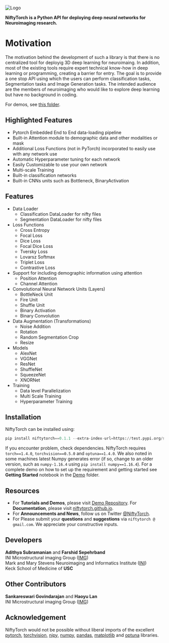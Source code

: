  ![Logo](img/NiftyTorchLogo_1.png)

**NiftyTorch is a Python API for deploying deep neural networks for Neuroimaging research.**

# Motivation
The motivation behind the development of such a library is that there is no centralized tool for deployig 3D deep learning for neuroimaing. In addition, most of the existing tools require expert technical know-how in deep learning or programming, creating a barrier for entry. The goal is to provide a one stop API using which the users can perform classification tasks, Segmentation tasks and Image Generation tasks. The intended audience are the members of neuroimaging who would like to explore deep learning but have no background in coding.<br>

For demos, see [this folder](https://github.com/NiftyTorch/NiftyTorch.v.0.1/tree/master/Demo).

## Highlighted Features 
<ul>
<li>Pytorch Embedded End to End data-loading pipeline
<li>Built-in Attention module to demographic data and other modalities or mask
<li>Additional Loss Functions (not in PyTorch) incorporated to easily use with any network use
<li>Automatic Hyperparameter tuning for each network
<li>Easily Customizable to use your own network
<li>Multi-scale Training
<li>Built-in classification networks
<li>Built-in CNNs units such as Bottleneck, BinaryActivation
</ul>

## Features
<ul>
<li>Data Loader
<ul>
<li>Classification DataLoader for nifty files
<li>Segmentation DataLoader for nifty files
</ul>
<li>Loss Functions
<ul>
<li>Cross Entropy
<li>Focal Loss
<li>Dice Loss
<li>Focal Dice Loss
<li>Tversky Loss
<li>Lovarsz Softmax
<li>Triplet Loss
<li>Contrastive Loss
</ul>
<li>Support for including demographic information using attention
<ul>
<li>Position Attention
<li>Channel Attention
</ul>
<li>Convolutional Neural Network Units (Layers)
<ul>
<li>BottleNeck Unit
<li>Fire Unit
<li>Shuffle Unit
<li>Binary Activation
<li>Binary Convolution
</ul>
<li>Data Augmentation (Transformations)
<ul>
<li>Noise Addition
<li>Rotation
<li>Random Segmentation Crop
<li>Resize
</ul>
<li>Models
<ul>
<li>AlexNet
<li>VGGNet
<li>ResNet
<li>ShuffleNet
<li>SqueezeNet
<li>XNORNet
</ul>
<li>Training
<ul>
<li>Data level Parallelization
<li>Multi Scale Training
<li>Hyperparameter Training
</ul>
</ul>


## Installation

NiftyTorch can be installed using:  
```python
pip install niftytorch==0.1.1 --extra-index-url=https://test.pypi.org/simple/
```
If you encounter problem, check dependencies. NiftyTorch requires `torch==1.4.0`, `torchvision==0.5.0` and `optuna==1.4.0`. We also noted in some machines latest Numpy generates error (if so, change to an older version, such as `numpy-1.16.4` using `pip install numpy==1.16.4`). For a complete demo on how to set up the requirement and getting started see **Getting Started** notebook in the [Demo](https://github.com/NiftyTorch/NiftyTorch.v.0.1/tree/master/Demo) folder.

## Resources

- For **Tutorials and Demos**, please visit [Demo Repository](https://github.com/NiftyTorch/NiftyTorch.v.0.1/tree/master/Demo). For **Documentation**, please visit [niftytorch.github.io](http://niftytorch.github.io/doc/).  
- For **Announcements and News**, follow us on Twitter [@NiftyTorch](https://twitter.com/NiftyTorch).  
- For Please submit your **questions** and **suggestions** via `niftytorch @ gmail.com`. We appreciate your constructive inputs. 

## Developers
**Adithya Subramanian** and **Farshid Sepehrband**  
INI Microstructural imaging Group ([IMG](https://www.ini.usc.edu/IMG/))  
Mark and Mary Stevens Neuroimaging and Informatics Institute ([INI](https://www.ini.usc.edu/))  
Keck School of Medicine of **USC**

## Other Contributors
**Sankareswari Govindarajan** and **Haoyu Lan**  
INI Microstructural imaging Group ([IMG](https://www.ini.usc.edu/IMG/))  

## Acknowledgement

NiftyTorch would not be possible without liberal imports of the excellent [pytorch](https://pytorch.org), [torchvision](https://pytorch.org/docs/stable/torchvision/index.html), [nipy](https://nipy.org), [numpy](https://numpy.org), [pandas](https://pandas.pydata.org), [matplotlib](https://matplotlib.org) and [optuna](https://github.com/optuna/optuna) libraries. 
